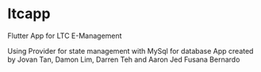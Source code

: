 # ltcapp

Flutter App for LTC E-Management

Using Provider for state management with MySql for database
App created by Jovan Tan, Damon Lim, Darren Teh and Aaron Jed Fusana Bernardo